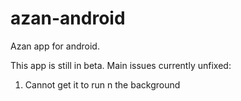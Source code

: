 azan-android
============

Azan app for android.

This app is still in beta. Main issues currently unfixed:

1. Cannot get it to run n the background
